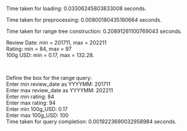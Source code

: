
Time taken for loading: 0.03306245803833008 seconds.

Time taken for preprocessing: 0.00800180435180664 seconds.

Time taken for range tree construction: 0.20891261100769043 seconds.

Review Date: min = 201711, max = 202211             <br>
Rating: min = 84, max = 97                          <br>
100g USD: min = 0.17, max = 132.28.                 <br>
 
<br>

Define the box for the range query:                     <br>
Enter min review_date as YYYYMM:  201711                <br>
Enter max review_date as YYYYMM:  202211                <br>
Enter min rating:  84                                   <br>
Enter max rating:  94                                   <br>
Enter min 100g_USD:  0.17                               <br>
Enter max 100g_USD:  100                                <br>
Time taken for query completion: 0.0019223690032958984 seconds.       <br>
